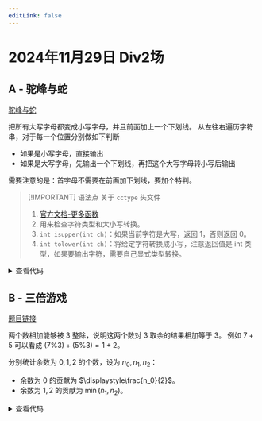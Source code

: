 ```yaml
---
editLink: false 
---
```


# 2024年11月29日 Div2场

## A - 驼峰与蛇

[驼峰与蛇](http://106.55.247.18/p/2292)

把所有大写字母都变成小写字母，并且前面加上一个下划线。
从左往右遍历字符串，对于每一个位置分别做如下判断
- 如果是小写字母，直接输出
- 如果是大写字母，先输出一个下划线，再把这个大写字母转小写后输出

需要注意的是：首字母不需要在前面加下划线，要加个特判。

> [!IMPORTANT] 语法点
> 关于 `cctype` 头文件
> 1. [官方文档-更多函数](https://zh.cppreference.com/w/cpp/header/cctype)
> 2. 用来检查字符类型和大小写转换。
> 3. `int isupper(int ch)`：如果当前字符是大写，返回 1，否则返回 0。
> 4. `int tolower(int ch)`：将给定字符转换成小写，注意返回值是 int 类型，如果要输出字符，需要自己显式类型转换。

<details>
  <summary>查看代码</summary>

```cpp
#include <iostream>
#include <algorithm>
#include <string>
#include <cctype>

int main() {
  std::string str;
  std::cin >> str;

  int n = str.size();
  for (int i = 0; i < n; i++) {
    if (isupper(str[i])) { // [!code highlight]
      if (i != 0) {
        std::cout << "_";
      }
      std::cout << char(tolower(str[i])); // [!code highlight]
    } else {
      std::cout << str[i];
    }
  }

  return 0;
}
```

</details>

## B - 三倍游戏

[题目链接](http://106.55.247.18/p/2290)

两个数相加能够被 $3$ 整除，说明这两个数对 $3$ 取余的结果相加等于 $3$。
例如 $7 + 5$ 可以看成 $(7 \% 3) + (5 \% 3) = 1 + 2$。

分别统计余数为 $0,1,2$ 的个数，设为 $n_0,n_1,n_2$：
- 余数为 $0$ 的贡献为 $\displaystyle\frac{n_0}{2}$。
- 余数为 $1,2$ 的贡献为 $\min (n_1,n_2)$。

<details>
	<summary> 查看代码 </summary>

```cpp
#include <bits/stdc++.h>
int a[3];

int main() {
    int n;
    std::cin >> n;

    for (int i = 0; i < n; i++) {
        int x;
        std::cin >> x;
        a[x % 3]++;
    }

    int ans = 0;

    ans += a[0] / 2;

    ans += std::min(a[1], a[2]);

    std::cout << ans << '\n';

    return 0;
}
```
	
	
</details>